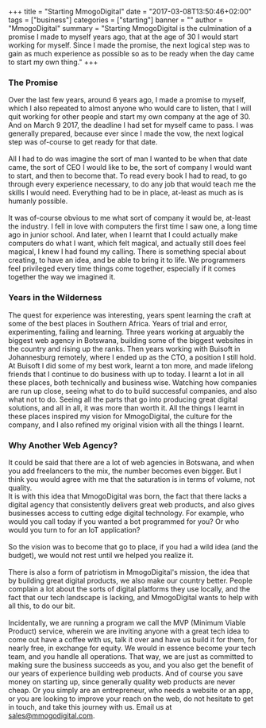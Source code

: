 +++
title = "Starting MmogoDigital"
date = "2017-03-08T13:50:46+02:00"
tags = ["business"]
categories = ["starting"]
banner = ""
author = "MmogoDigital"
summary = "Starting MmogoDigital is the culmination of a promise I made to myself years ago, that at the age of 30 I would start working for myself. Since I made the promise, the next logical step was to gain as much experience as possible so as to be ready when the day came to start my own thing."
+++


### The Promise
Over the last few years, around 6 years ago, I made a promise to myself, which I also repeated to almost anyone who would care to listen, that I will quit working for other people and start my own company at the age of 30. And on March 9 2017, the deadline I had set for myself came to pass. I was generally prepared, because ever since I made the vow, the next logical step was of-course to get ready for that date.
<br>
<br>
All I had to do was imagine the sort of man I wanted to be when that date came, the sort of CEO I would like to be, the sort of company I would want to start, and then to become that. To read every book I had to read, to go through every experience necessary, to do any job that would teach me the skills I would need. Everything had to be in place, at-least as much as is humanly possible.
<br>
<br>
It was of-course obvious to me what sort of company it would be, at-least the industry. I fell in love with computers the first time I saw one, a long time ago in junior school. And later, when I learnt that I could actually make computers do what I want, which felt magical, and actually still does feel magical, I knew I had found my calling. There is something special about creating, to have an idea, and be able to bring it to life. We programmers feel privileged every time things come together, especially if it comes together the way we imagined it.

### Years in the Wilderness
The quest for experience was interesting, years spent learning the craft at some of the best places in Southern Africa. Years of trial and error, experimenting, failing and learning. Three years working at arguably the biggest web agency in Botswana, building some of the biggest websites in the country and rising up the ranks. Then years working with Buisoft in Johannesburg remotely, where I ended up as the CTO, a position I still hold. At Buisoft I did some of my best work, learnt a ton more, and made lifelong friends that I continue to do business with up to today. I learnt a lot in all these places, both technically and business wise. Watching how companies are run up close, seeing what to do to build successful companies, and also what not to do. Seeing all the parts that go into producing great digital solutions, and all in all, it was more than worth it. All the things I learnt in these places inspired my vision for MmogoDigital, the culture for the company, and I also refined my original vision with all the things I learnt.

### Why Another Web Agency?
It could be said that there are a lot of web agencies in Botswana, and when you add freelancers to the mix, the number becomes even bigger. But I think you would agree with me that the saturation is in terms of volume, not quality.
<br>
It is with this idea that MmogoDigital was born, the fact that there lacks a digital agency that consistently delivers
great web products, and also gives businesses access to cutting edge digital technology. For example, who would you call
today if you wanted a bot programmed for you? Or who would you turn to for an IoT application?
<br>
<br>
So the vision was to become that go to place, if you had a wild idea (and the budget), we would not rest until we helped you
realize it.
<br>
<br>
There is also a form of patriotism in MmogoDigital's mission, the idea that by building great digital products, we also make our country better. People complain a lot about the sorts of digital platforms they use locally, and the fact that our tech landscape is lacking, and MmogoDigital wants to help with all this, to do our bit.
<br>
<br>
Incidentally, we are running a program we call the MVP (Minimum Viable Product) service, wherein we are inviting anyone with a great tech idea to come out have a coffee with us, talk it over and have us build it for them, for nearly free, in exchange for equity. We would in essence become your tech team, and you handle all operations. That way, we are just as committed to making sure the business succeeds as you, and you also get the benefit of our years of experience building web products. And of course you save money on starting up, since generally quality web products are never cheap. Or you simply are an entrepreneur, who needs a website or an app, or you are looking to improve your reach on the web, do not hesitate to get in touch, and take this journey with us. Email us at sales@mmogodigital.com.
